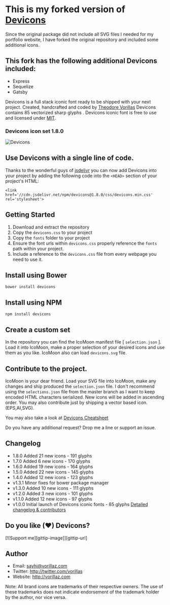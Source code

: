 # This is my forked version of [Devicons](http://vorillaz.github.io/devicons/)
Since the original package did not include all SVG files I needed for my portfolio website, I have forked the original repository and included some additional icons.

## This fork has the following additional Devicons included:
* Express
* Sequelize
* Gatsby



Devicons is a full stack iconic font ready to be shipped with your next project. Created, handcrafted and coded by [Theodore Vorillas](http://twitter.com/vorillas) Devicons contains 85 vectorized sharp glyphs .
Devicons iconic font is free to use and licensed under [MIT](http://opensource.org/licenses/MIT).  


### Devicons icon set  1.8.0
![Devicons](http://i.imgur.com/VcgLGHN.png?1?6481)

## Use Devicons with a single line of code.
Thanks to the wonderful guys of  [jsdelivr](http://www.jsdelivr.com/) you can now add Devicons into your project by adding the following code into the `<HEAD>` section of your project's HTML:

`<link href='//cdn.jsdelivr.net/npm/devicons@1.8.0/css/devicons.min.css' rel='stylesheet'>`


## Getting Started

 1. Download and extract the repository
 2. Copy the `devicons.css` to your project
 3. Copy the `fonts` folder to your project
 4. Ensure the font urls within `devicons.css` properly reference the `fonts` path within your project.
 5. Include a reference to the `devicons.css` file from every webpage you need to use it.

## Install using Bower

`bower install devicons`

## Install using NPM
`npm install devicons`

## Create a custom set

In the repository you can find the IcoMoon manifest file [ `selection.json` ]. Load it into IcoMoon, make a proper selection of your desired icons and use them as you like. IcoMoon also can load `devicons.svg` file.

## Contribute to the project.

IcoMoon is your dear friend. Load your SVG file into IcoMoon, make any changes and ship produced the `selection.json` file. I don't recommend using the `selections.json` file from the master branch as I want to keep encoded HTML characters serialized. New icons will be added in ascending order. You may also contribute just by shipping a vector based icon. (EPS,AI,SVG).


You may also take a look at [Devicons Cheatsheet](http://vorillaz.github.io/devicons/#cheat)

Do you have any additional request? Drop me a line or support an issue.



## Changelog

- 1.8.0 Added 21 new icons - 191 glyphs 
- 1.7.0 Added 6 new icons - 170 glyphs 
- 1.6.0 Added 19 new icons - 164 glyphs 
- 1.5.0 Added 22 new icons - 145 glyphs 
- 1.4.0 Added 12 new icons - 123 glyphs 
- v1.3.1 Minor fixes for bower package manager
- v1.3.0 Added 10 new icons - 111 glyphs 
- v1.2.0 Added 3 new icons - 101 glyphs 
- v1.1.0 Added 12 new icons - 97 glyphs 
- v1.0.0 Initial launch of Devicons iconic fonts - 85 glyphs 
[Detailed changelog & contributors](/CHANGELOG.md)


## Do you like (♥) Devicons? 

[![Support me][gittip-image]][gittip-url] 


## Author
- Email: sayhi@vorillaz.com
- Twitter: http://twitter.com/vorillas
- Website: http://vorillaz.com

Note: All brand icons are trademarks of their respective owners. The use of these trademarks does not indicate endorsement of the trademark holder by the author, nor vice versa.



[issues-url]: https://github.com/vorillaz/devicons/issues

[tag-release]: http://img.shields.io/github/tag/vorillaz/devicons.svg?style=flat
